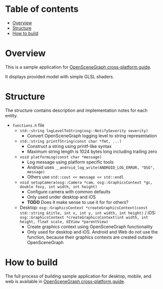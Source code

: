Table of contents
=================

* [Overview](#overview)
* [Structure](#structure)
* [How to build](#build)

<a name="overview"/>

Overview
========

This is a sample application for [OpenSceneGraph cross-platform guide](http://github.com/OGStudio/openscenegraph-cross-platform-guide).

It displays provided model with simple GLSL shaders.

<a name="structure"/>

Structure
=========

The structure contains description and implementation notes for each entity.

* `functions.h` file
   * `std::string logLevelToString(osg::NotifySeverity severity)`
       * Convert OpenSceneGraph logging level to string representation
   * `std::string printfString(const char *fmt, ...)`
       * Construct a string using printf-like syntax
       * Maximum string length is 1024 bytes long including trailing zero
   * `void platformLog(const char *message)`
       * Log message using platform specific tools
       * Android uses `__android_log_write(ANDROID_LOG_ERROR, "OSG", message)`
       * Others use `std::cout << message << std::endl`
   * `void setupCamera(osg::Camera *cam, osg::GraphicsContext *gc, double fovy, int width, int height)`
       * Configure camera with common defaults
       * Only used under desktop and iOS
       * **TODO** Does it make sense to use it for for others?
   * Desktop: `osg::GraphicsContext *createGraphicsContext(const std::string &title, int x, int y, int width, int height)` / iOS: `osg::GraphicsContext *createGraphicsContext(int width, int height, float scale, UIView *parentView)`
       * Create graphics context using OpenSceneGraph functionality
       * Only used for desktop and iOS. Android and Web do not use the function, because their graphics contexts are created outside OpenSceneGraph

<a name="build"/>

How to build
============

The full process of building sample application for desktop, mobile, and web
is available in [OpenSceneGraph cross-platform guide](http://github.com/OGStudio/openscenegraph-cross-platform-guide).

